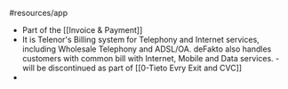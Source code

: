 #resources/app 

* Part of the [[Invoice & Payment]]
* It is Telenor's Billing system for Telephony and Internet services, including Wholesale Telephony and ADSL/OA. deFakto also handles customers with common bill with Internet, Mobile and Data services. - will be discontinued as part of [[0-Tieto Evry Exit and CVC]]
* 
